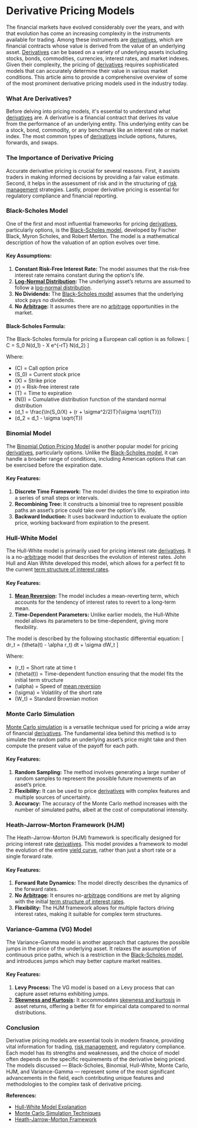 # Derivative Pricing Models

The financial markets have evolved considerably over the years, and with that evolution has come an increasing complexity in the instruments available for trading. Among these instruments are [derivatives](../d/derivatives.md), which are financial contracts whose value is derived from the value of an underlying asset. [Derivatives](../d/derivatives.md) can be based on a variety of underlying assets including stocks, bonds, commodities, currencies, interest rates, and market indexes. Given their complexity, the pricing of [derivatives](../d/derivatives.md) requires sophisticated models that can accurately determine their value in various market conditions. This article aims to provide a comprehensive overview of some of the most prominent derivative pricing models used in the industry today.

### What Are Derivatives?

Before delving into pricing models, it's essential to understand what [derivatives](../d/derivatives.md) are. A derivative is a financial contract that derives its value from the performance of an underlying entity. This underlying entity can be a stock, bond, commodity, or any benchmark like an interest rate or market index. The most common types of [derivatives](../d/derivatives.md) include options, futures, forwards, and swaps.

### The Importance of Derivative Pricing

Accurate derivative pricing is crucial for several reasons. First, it assists traders in making informed decisions by providing a fair value estimate. Second, it helps in the assessment of risk and in the structuring of [risk management](../r/risk_management.md) strategies. Lastly, proper derivative pricing is essential for regulatory compliance and financial reporting.

### Black-Scholes Model

One of the first and most influential frameworks for pricing [derivatives](../d/derivatives.md), particularly options, is the [Black-Scholes model](../b/black-scholes_model.md), developed by Fischer Black, Myron Scholes, and Robert Merton. The model is a mathematical description of how the valuation of an option evolves over time. 

#### Key Assumptions:

1. **Constant Risk-Free Interest Rate:** The model assumes that the risk-free interest rate remains constant during the option's life.
2. **[Log-Normal Distribution](../l/log-normal_distribution.md):** The underlying asset’s returns are assumed to follow a [log-normal distribution](../l/log-normal_distribution.md).
3. **No Dividends:** The [Black-Scholes model](../b/black-scholes_model.md) assumes that the underlying stock pays no dividends.
4. **No [Arbitrage](../a/arbitrage.md):** It assumes there are no [arbitrage](../a/arbitrage.md) opportunities in the market.

#### Black-Scholes Formula:

The Black-Scholes formula for pricing a European call option is as follows:
\[ C = S_0 N(d_1) - X e^{-rT} N(d_2) \]

Where:
- \(C\) = Call option price
- \(S_0\) = Current stock price
- \(X\) = Strike price
- \(r\) = Risk-free interest rate
- \(T\) = Time to expiration
- \(N()\) = Cumulative distribution function of the standard normal distribution
- \(d_1 = \frac{\ln(S_0/X) + (r + \sigma^2/2)T}{\sigma \sqrt{T}}\)
- \(d_2 = d_1 - \sigma \sqrt{T}\)

### Binomial Model

The [Binomial Option Pricing Model](../b/binomial_option_pricing_model.md) is another popular model for pricing [derivatives](../d/derivatives.md), particularly options. Unlike the [Black-Scholes model](../b/black-scholes_model.md), it can handle a broader range of conditions, including American options that can be exercised before the expiration date.

#### Key Features:

1. **Discrete Time Framework:** The model divides the time to expiration into a series of small steps or intervals.
2. **Recombining Tree:** It constructs a binomial tree to represent possible paths an asset’s price could take over the option's life.
3. **Backward Induction:** It uses backward induction to evaluate the option price, working backward from expiration to the present.

### Hull-White Model

The Hull-White model is primarily used for pricing interest rate [derivatives](../d/derivatives.md). It is a no-[arbitrage](../a/arbitrage.md) model that describes the evolution of interest rates. John Hull and Alan White developed this model, which allows for a perfect fit to the current [term structure of interest rates](../t/term_structure_of_interest_rates.md).

#### Key Features:

1. **[Mean Reversion](../m/mean_reversion.md):** The model includes a mean-reverting term, which accounts for the tendency of interest rates to revert to a long-term mean.
2. **Time-Dependent Parameters:** Unlike earlier models, the Hull-White model allows its parameters to be time-dependent, giving more flexibility.

The model is described by the following stochastic differential equation:
\[ dr_t = (\theta(t) - \alpha r_t) dt + \sigma dW_t \]

Where:
- \(r_t\) = Short rate at time t
- \(\theta(t)\) = Time-dependent function ensuring that the model fits the initial term structure
- \(\alpha\) = Speed of [mean reversion](../m/mean_reversion.md)
- \(\sigma\) = Volatility of the short rate
- \(W_t\) = Standard Brownian motion

### Monte Carlo Simulation

[Monte Carlo simulation](../m/monte_carlo_simulation.md) is a versatile technique used for pricing a wide array of financial [derivatives](../d/derivatives.md). The fundamental idea behind this method is to simulate the random paths an underlying asset’s price might take and then compute the present value of the payoff for each path.

#### Key Features:

1. **Random Sampling:** The method involves generating a large number of random samples to represent the possible future movements of an asset’s price.
2. **Flexibility:** It can be used to price [derivatives](../d/derivatives.md) with complex features and multiple sources of uncertainty.
3. **Accuracy:** The accuracy of the Monte Carlo method increases with the number of simulated paths, albeit at the cost of computational intensity.

### Heath-Jarrow-Morton Framework (HJM)

The Heath-Jarrow-Morton (HJM) framework is specifically designed for pricing interest rate [derivatives](../d/derivatives.md). This model provides a framework to model the evolution of the entire [yield curve](../y/yield_curve.md), rather than just a short rate or a single forward rate.

#### Key Features:

1. **Forward Rate Dynamics:** The model directly describes the dynamics of the forward rates.
2. **No [Arbitrage](../a/arbitrage.md):** It ensures no-[arbitrage](../a/arbitrage.md) conditions are met by aligning with the initial [term structure of interest rates](../t/term_structure_of_interest_rates.md).
3. **Flexibility:** The HJM framework allows for multiple factors driving interest rates, making it suitable for complex term structures.

### Variance-Gamma (VG) Model

The Variance-Gamma model is another approach that captures the possible jumps in the price of the underlying asset. It relaxes the assumption of continuous price paths, which is a restriction in the [Black-Scholes model](../b/black-scholes_model.md), and introduces jumps which may better capture market realities.

#### Key Features:

1. **Levy Process:** The VG model is based on a Levy process that can capture asset returns exhibiting jumps.
2. **[Skewness and Kurtosis](../s/skewness_and_kurtosis.md):** It accommodates [skewness and kurtosis](../s/skewness_and_kurtosis.md) in asset returns, offering a better fit for empirical data compared to normal distributions.

### Conclusion

Derivative pricing models are essential tools in modern finance, providing vital information for trading, [risk management](../r/risk_management.md), and regulatory compliance. Each model has its strengths and weaknesses, and the choice of model often depends on the specific requirements of the derivative being priced. The models discussed — Black-Scholes, Binomial, Hull-White, Monte Carlo, HJM, and Variance-Gamma — represent some of the most significant advancements in the field, each contributing unique features and methodologies to the complex task of derivative pricing.

**References:**

- [Hull-White Model Explanation](https://finpricing.com/Lib/EqHullWhite.html)
- [Monte Carlo Simulation Techniques](https://corporatefinanceinstitute.com/resources/knowledge/trading-investing/monte-carlo-simulation/)
- [Heath-Jarrow-Morton Framework](https://www.mathworks.com/help/fininst/heath-jarrow-morton-from-market-data.html)